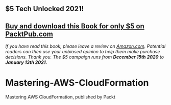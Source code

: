 ## $5 Tech Unlocked 2021!
[Buy and download this Book for only $5 on PacktPub.com](https://www.packtpub.com/product/mastering-aws-cloudformation/9781789130935)
-----
*If you have read this book, please leave a review on [Amazon.com](https://www.amazon.com/gp/product/178913093X).     Potential readers can then use your unbiased opinion to help them make purchase decisions. Thank you. The $5 campaign         runs from __December 15th 2020__ to __January 13th 2021.__*

# Mastering-AWS-CloudFormation
Mastering AWS CloudFormation, published by Packt
